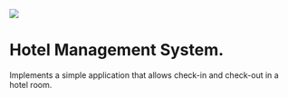 ![](https://github.com/adamorsantos/Java_JUnit_UnitTest_Hotel/workflows/tests/badge.svg)

# Hotel Management System.
Implements a simple application that allows check-in and check-out in a hotel room.